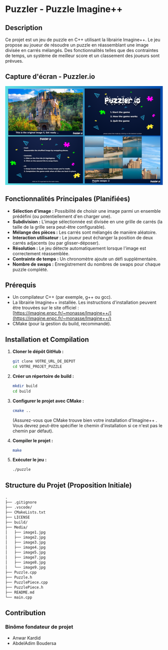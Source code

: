 # Puzzler - Puzzle Imagine++

## Description

Ce projet est un jeu de puzzle en C++ utilisant la librairie Imagine++. Le jeu propose au joueur de résoudre un puzzle en réassemblant une image divisée en carrés mélangés. Des fonctionnalités telles que des contraintes de temps, un système de meilleur score et un classement des joueurs sont prévues.

## Capture d'écran - Puzzler.io
![Puzzle Preview](Media/Capture.png)



## Fonctionnalités Principales (Planifiées)

* **Sélection d'image :** Possibilité de choisir une image parmi un ensemble prédéfini (ou potentiellement d'en charger une).
* **Subdivision :** L'image sélectionnée est divisée en une grille de carrés (la taille de la grille sera peut-être configurable).
* **Mélange des pièces :** Les carrés sont mélangés de manière aléatoire.
* **Interaction utilisateur :** Le joueur peut échanger la position de deux carrés adjacents (ou par glisser-déposer).
* **Résolution :** Le jeu détecte automatiquement lorsque l'image est correctement réassemblée.
* **Contrainte de temps :** Un chronomètre ajoute un défi supplémentaire.
* **Nombre de swaps :** Enregistrement du nombres de swaps pour chaque puzzle complété.

## Prérequis

* Un compilateur C++ (par exemple, g++ ou gcc).
* La librairie Imagine++ installée. Les instructions d'installation peuvent être trouvées sur le site officiel : [https://imagine.enpc.fr/~monasse/Imagine++/](https://imagine.enpc.fr/~monasse/Imagine++/)
* CMake (pour la gestion du build, recommandé).

## Installation et Compilation

1.  **Cloner le dépôt GitHub :**
    ```bash
    git clone VOTRE_URL_DE_DEPOT
    cd VOTRE_PROJET_PUZZLE
    ```

2.  **Créer un répertoire de build :**
    ```bash
    mkdir build
    cd build
    ```

3.  **Configurer le projet avec CMake :**
    ```bash
    cmake ..
    ```
    (Assurez-vous que CMake trouve bien votre installation d'Imagine++ . Vous devrez peut-être spécifier le chemin d'installation si ce n'est pas le chemin par défaut).

4.  **Compiler le projet :**
    ```bash
    make
    ```

5.  **Exécuter le jeu :**
    ```bash
    ./puzzle
    ```

## Structure du Projet (Proposition Initiale)
```
.
├── .gitignore
├── .vscode/
├── CMakeLists.txt
├── LICENSE
├── build/
├── Media/
│   ├── image1.jpg
│   ├── image2.jpg
│   ├── image3.jpg
│   ├── image4.jpg
│   ├── image5.jpg
│   ├── image7.jpg
│   ├── image8.jpg
│   └── image9.jpg
├── Puzzle.cpp
├── Puzzle.h
├── PuzzlePiece.cpp
├── PuzzlePiece.h
├── README.md
└── main.cpp
````


## Contribution
### Binôme fondateur de projet
- Anwar Kardid
- AbdelAdim Boudersa 